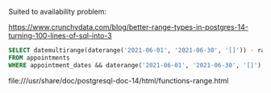 Suited to availability problem:

https://www.crunchydata.com/blog/better-range-types-in-postgres-14-turning-100-lines-of-sql-into-3

```sql
SELECT datemultirange(daterange('2021-06-01', '2021-06-30', '[]')) - range_agg(appointment_dates) AS availability
FROM appointments
WHERE appointment_dates && daterange('2021-06-01', '2021-06-30', '[]');
```

file:///usr/share/doc/postgresql-doc-14/html/functions-range.html
